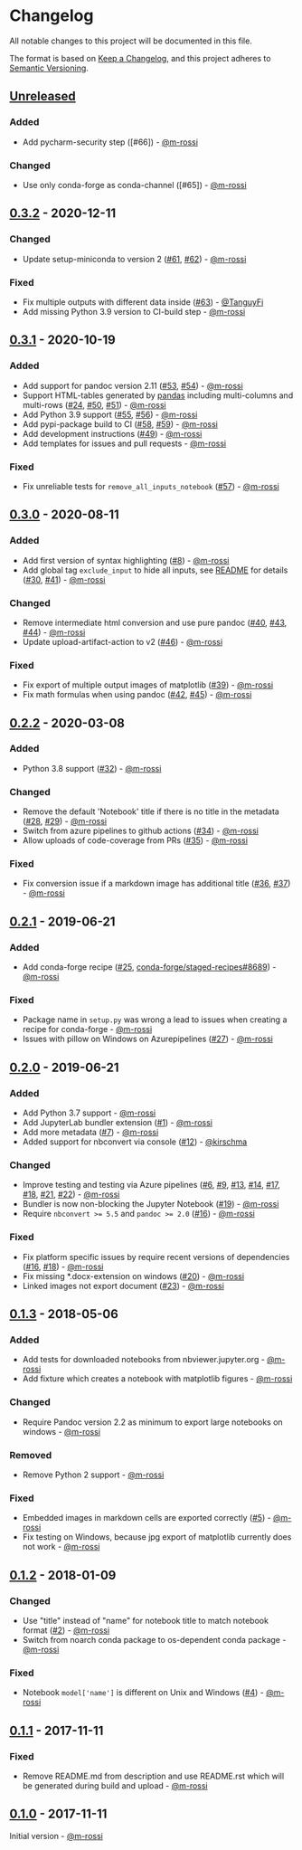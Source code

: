 # Changelog

All notable changes to this project will be documented in this file.

The format is based on [Keep a Changelog](https://keepachangelog.com/en/1.0.0/),
and this project adheres to [Semantic Versioning](https://semver.org/spec/v2.0.0.html).

## [Unreleased]

### Added

* Add pycharm-security step ([#66]) - [@m-rossi]

### Changed

* Use only conda-forge as conda-channel ([#65]) - [@m-rossi]

## [0.3.2] - 2020-12-11

### Changed

* Update setup-miniconda to version 2 ([#61], [#62]) - [@m-rossi]

### Fixed

* Fix multiple outputs with different data inside ([#63]) - [@TanguyFi]
* Add missing Python 3.9 version to CI-build step - [@m-rossi]

## [0.3.1] - 2020-10-19

### Added

* Add support for pandoc version 2.11 ([#53], [#54]) - [@m-rossi]
* Support HTML-tables generated by [pandas](https://pandas.pydata.org/) including multi-columns and multi-rows ([#24], [#50], [#51]) - [@m-rossi]
* Add Python 3.9 support ([#55], [#56]) - [@m-rossi]
* Add pypi-package build to CI ([#58], [#59]) - [@m-rossi]
* Add development instructions ([#49]) - [@m-rossi]
* Add templates for issues and pull requests - [@m-rossi]

### Fixed
* Fix unreliable tests for `remove_all_inputs_notebook` ([#57]) - [@m-rossi]

## [0.3.0] - 2020-08-11

### Added

* Add first version of syntax highlighting ([#8]) - [@m-rossi]
* Add global tag `exclude_input` to hide all inputs, see [README](https://github.com/m-rossi/jupyter-docx-bundler#hiding-all-inputs) for details ([#30], [#41]) - [@m-rossi]

### Changed

* Remove intermediate html conversion and use pure pandoc ([#40], [#43], [#44]) - [@m-rossi]
* Update upload-artifact-action to v2 ([#46]) - [@m-rossi]

### Fixed

* Fix export of multiple output images of matplotlib ([#39]) - [@m-rossi]
* Fix math formulas when using pandoc ([#42], [#45]) - [@m-rossi]

## [0.2.2] - 2020-03-08

### Added

* Python 3.8 support ([#32]) - [@m-rossi]

### Changed

* Remove the default 'Notebook' title if there is no title in the metadata ([#28], [#29]) - [@m-rossi]
* Switch from azure pipelines to github actions ([#34]) - [@m-rossi]
* Allow uploads of code-coverage from PRs ([#35]) - [@m-rossi]

### Fixed

* Fix conversion issue if a markdown image has additional title ([#36], [#37]) - [@m-rossi]

## [0.2.1] - 2019-06-21

### Added

* Add conda-forge recipe ([#25], [conda-forge/staged-recipes#8689](https://github.com/conda-forge/staged-recipes/pull/8689)) - [@m-rossi]

### Fixed

* Package name in `setup.py` was wrong a lead to issues when creating a recipe for conda-forge - [@m-rossi]
* Issues with pillow on Windows on Azurepipelines ([#27]) - [@m-rossi]

## [0.2.0] - 2019-06-21

### Added

* Add Python 3.7 support - [@m-rossi]
* Add JupyterLab bundler extension ([#1]) - [@m-rossi]
* Add more metadata ([#7]) - [@m-rossi]
* Added support for nbconvert via console ([#12]) - [@kirschma]

### Changed

* Improve testing and testing via Azure pipelines ([#6], [#9], [#13], [#14], [#17], [#18], [#21], [#22]) - [@m-rossi]
* Bundler is now non-blocking the Jupyter Notebook ([#19]) - [@m-rossi]
* Require `nbconvert >= 5.5` and `pandoc >= 2.0` ([#16]) - [@m-rossi]

### Fixed

* Fix platform specific issues by require recent versions of dependencies ([#16], [#18]) - [@m-rossi]
* Fix missing *.docx-extension on windows ([#20]) - [@m-rossi]
* Linked images not export document ([#23]) - [@m-rossi]

## [0.1.3] - 2018-05-06

### Added

* Add tests for downloaded notebooks from nbviewer.jupyter.org - [@m-rossi]
* Add fixture which creates a notebook with matplotlib figures - [@m-rossi]

### Changed

* Require Pandoc version 2.2 as minimum to export large notebooks on windows - [@m-rossi]

### Removed

* Remove Python 2 support - [@m-rossi]

### Fixed

* Embedded images in markdown cells are exported correctly ([#5]) - [@m-rossi]
* Fix testing on Windows, because jpg export of matplotlib currently does not work - [@m-rossi]

## [0.1.2] - 2018-01-09

### Changed

* Use "title" instead of "name" for notebook title to match notebook format ([#2]) - [@m-rossi]
* Switch from noarch conda package to os-dependent conda package - [@m-rossi]

### Fixed

* Notebook `model['name']` is different on Unix and Windows ([#4]) - [@m-rossi]

## [0.1.1] - 2017-11-11

### Fixed

* Remove README.md from description and use README.rst which will be generated during build and upload - [@m-rossi]

## [0.1.0] - 2017-11-11

Initial version - [@m-rossi]

[Unreleased]: https://github.com/m-rossi/jupyter-docx-bundler/compare/0.3.2...HEAD
[0.3.2]: https://github.com/m-rossi/jupyter-docx-bundler/compare/0.3.1...0.3.2
[0.3.1]: https://github.com/m-rossi/jupyter-docx-bundler/compare/0.3.0...0.3.1
[0.3.0]: https://github.com/m-rossi/jupyter-docx-bundler/compare/0.2.1...0.3.0
[0.2.2]: https://github.com/m-rossi/jupyter-docx-bundler/compare/0.2.1...0.2.2
[0.2.1]: https://github.com/m-rossi/jupyter-docx-bundler/compare/0.2.0...0.2.1
[0.2.0]: https://github.com/m-rossi/jupyter-docx-bundler/compare/0.1.3...0.2.0
[0.1.3]: https://github.com/m-rossi/jupyter-docx-bundler/compare/0.1.2...0.1.3
[0.1.2]: https://github.com/m-rossi/jupyter-docx-bundler/compare/0.1.1...0.1.2
[0.1.1]: https://github.com/m-rossi/jupyter-docx-bundler/compare/0.1.0...0.1.1
[0.1.0]: https://github.com/m-rossi/jupyter-docx-bundler/releases/tag/0.1.0

[#63]: https://github.com/m-rossi/jupyter-docx-bundler/issues/63
[#62]: https://github.com/m-rossi/jupyter-docx-bundler/issues/62
[#61]: https://github.com/m-rossi/jupyter-docx-bundler/issues/61
[#59]: https://github.com/m-rossi/jupyter-docx-bundler/issues/59
[#58]: https://github.com/m-rossi/jupyter-docx-bundler/issues/58
[#57]: https://github.com/m-rossi/jupyter-docx-bundler/issues/57
[#56]: https://github.com/m-rossi/jupyter-docx-bundler/issues/56
[#55]: https://github.com/m-rossi/jupyter-docx-bundler/issues/55
[#54]: https://github.com/m-rossi/jupyter-docx-bundler/issues/54
[#53]: https://github.com/m-rossi/jupyter-docx-bundler/issues/53
[#51]: https://github.com/m-rossi/jupyter-docx-bundler/issues/51
[#50]: https://github.com/m-rossi/jupyter-docx-bundler/issues/50
[#49]: https://github.com/m-rossi/jupyter-docx-bundler/issues/49
[#46]: https://github.com/m-rossi/jupyter-docx-bundler/issues/46
[#45]: https://github.com/m-rossi/jupyter-docx-bundler/issues/45
[#44]: https://github.com/m-rossi/jupyter-docx-bundler/issues/44
[#43]: https://github.com/m-rossi/jupyter-docx-bundler/issues/43
[#42]: https://github.com/m-rossi/jupyter-docx-bundler/issues/42
[#41]: https://github.com/m-rossi/jupyter-docx-bundler/issues/41
[#40]: https://github.com/m-rossi/jupyter-docx-bundler/issues/40
[#39]: https://github.com/m-rossi/jupyter-docx-bundler/issues/39
[#37]: https://github.com/m-rossi/jupyter-docx-bundler/issues/37
[#36]: https://github.com/m-rossi/jupyter-docx-bundler/issues/36
[#35]: https://github.com/m-rossi/jupyter-docx-bundler/issues/35
[#34]: https://github.com/m-rossi/jupyter-docx-bundler/issues/34
[#32]: https://github.com/m-rossi/jupyter-docx-bundler/issues/32
[#30]: https://github.com/m-rossi/jupyter-docx-bundler/issues/30
[#29]: https://github.com/m-rossi/jupyter-docx-bundler/issues/29
[#28]: https://github.com/m-rossi/jupyter-docx-bundler/issues/28
[#27]: https://github.com/m-rossi/jupyter-docx-bundler/issues/27
[#25]: https://github.com/m-rossi/jupyter-docx-bundler/issues/25
[#24]: https://github.com/m-rossi/jupyter-docx-bundler/issues/24
[#23]: https://github.com/m-rossi/jupyter-docx-bundler/issues/23
[#22]: https://github.com/m-rossi/jupyter-docx-bundler/issues/22
[#21]: https://github.com/m-rossi/jupyter-docx-bundler/issues/21
[#20]: https://github.com/m-rossi/jupyter-docx-bundler/issues/20
[#19]: https://github.com/m-rossi/jupyter-docx-bundler/issues/19
[#18]: https://github.com/m-rossi/jupyter-docx-bundler/issues/18
[#17]: https://github.com/m-rossi/jupyter-docx-bundler/issues/17
[#16]: https://github.com/m-rossi/jupyter-docx-bundler/issues/16
[#14]: https://github.com/m-rossi/jupyter-docx-bundler/issues/14
[#13]: https://github.com/m-rossi/jupyter-docx-bundler/issues/13
[#12]: https://github.com/m-rossi/jupyter-docx-bundler/issues/12
[#9]: https://github.com/m-rossi/jupyter-docx-bundler/issues/9
[#8]: https://github.com/m-rossi/jupyter-docx-bundler/issues/8
[#7]: https://github.com/m-rossi/jupyter-docx-bundler/issues/7
[#6]: https://github.com/m-rossi/jupyter-docx-bundler/issues/6
[#5]: https://github.com/m-rossi/jupyter-docx-bundler/issues/5
[#4]: https://github.com/m-rossi/jupyter-docx-bundler/issues/4
[#2]: https://github.com/m-rossi/jupyter-docx-bundler/issues/2
[#1]: https://github.com/m-rossi/jupyter-docx-bundler/issues/1

[@m-rossi]: https://github.com/m-rossi
[@kirschma]: https://github.com/kirschma
[@TanguyFi]: https://github.com/TanguyFi

